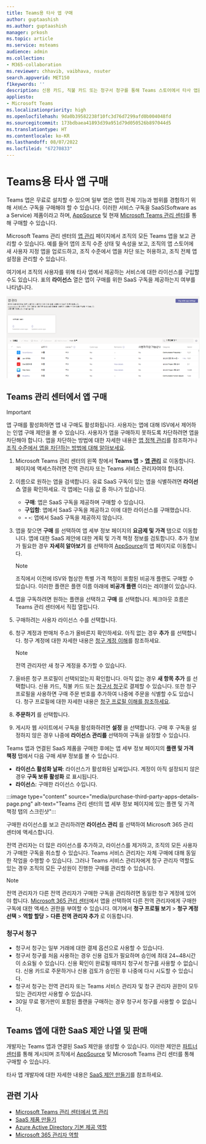 ```yaml
---
title: Teams용 타사 앱 구매
author: guptaashish
ms.author: guptaashish
manager: prkosh
ms.topic: article
ms.service: msteams
audience: admin
ms.collection:
- M365-collaboration
ms.reviewer: chhavib, vaibhava, nsuter
search.appverid: MET150
f1keywords: ''
description: 신용 카드, 직불 카드 또는 청구서 청구를 통해 Teams 스토어에서 타사 앱을 구매하는 방법을 알아보세요.
appliesto:
- Microsoft Teams
ms.localizationpriority: high
ms.openlocfilehash: 9da0b39582238f10fc3d76d7299afd0b004048fd
ms.sourcegitcommit: 173bdbaea41893d39a951d79d050526b897044d5
ms.translationtype: HT
ms.contentlocale: ko-KR
ms.lasthandoff: 08/07/2022
ms.locfileid: "67270833"
---
```

# <a name="purchase-third-party-apps-for-teams"></a>Teams용 타사 앱 구매

Teams 앱은 무료로 설치할 수 있으며 일부 앱은 앱의 전체 기능과 범위를 경험하기 위해 서비스 구독을 구매해야 할 수 있습니다. 이러한 서비스 구독을 SaaS(Software as a Service) 제품이라고 하며, [AppSource](https://appsource.microsoft.com/) 및 현재 [Microsoft Teams 관리 센터](https://admin.teams.microsoft.com)를 통해 구매할 수 있습니다.

Microsoft Teams 관리 센터의 [앱 관리](manage-apps.md) 페이지에서 조직의 모든 Teams 앱을 보고 관리할 수 있습니다. 예를 들어 앱의 조직 수준 상태 및 속성을 보고, 조직의 앱 스토어에 새 사용자 지정 앱을 업로드하고, 조직 수준에서 앱을 차단 또는 허용하고, 조직 전체 앱 설정을 관리할 수 있습니다.

여기에서 조직의 사용자를 위해 타사 앱에서 제공하는 서비스에 대한 라이선스를 구입할 수도 있습니다. 표의 **라이선스** 열은 앱이 구매를 위한 SaaS 구독을 제공하는지 여부를 나타냅니다.

![구매 라이선스는 앱 관리 페이지의 스크린샷입니다.](media/manage-apps-new-page.png)

## <a name="purchase-apps-in-the-teams-admin-center"></a>Teams 관리 센터에서 앱 구매

> [!IMPORTANT]
> 앱 구매를 활성화하면 앱 내 구매도 활성화됩니다. 사용자는 앱에 대해 ISV에서 제어하는 ​​인앱 구매 제안을 볼 수 있습니다. 사용자가 앱을 구매하지 못하도록 차단하려면 앱을 차단해야 합니다. 앱을 차단하는 방법에 대한 자세한 내용은 [앱 정책 관리](app-policies.md)를 참조하거나 [조직 수준에서 앱을 차단하는 방법에 대해 알아보세요](manage-apps.md#allow-and-block-apps).

1. Microsoft Teams 관리 센터의 왼쪽 창에서 **Teams 앱** > **[앱 관리](https://admin.teams.microsoft.com/policies/manage-apps)** 로 이동합니다. 페이지에 액세스하려면 전역 관리자 또는 Teams 서비스 관리자여야 합니다.

1. 이름으로 원하는 앱을 검색합니다. 유료 SaaS 구독이 있는 앱을 식별하려면 **라이선스** 열을 확인하세요. 각 앱에는 다음 값 중 하나가 있습니다.
    * **구매**: 앱은 SaaS 구독을 제공하며 구매할 수 있습니다.  
    * **구입함**: 앱에서 SaaS 구독을 제공하고 이에 대한 라이선스를 구매했습니다.
    * **- -**: 앱에서 SaaS 구독을 제공하지 않습니다.

1. 앱을 찾으면 **구매** 를 선택하여 앱 세부 정보 페이지의 **요금제 및 가격** 탭으로 이동합니다. 앱에 대한 SaaS 제안에 대한 계획 및 가격 책정 정보를 검토합니다. 추가 정보가 필요한 경우 **자세히 알아보기** 를 선택하여 [AppSource](https://appsource.microsoft.com/)의 앱 페이지로 이동합니다.

   > [!NOTE]
   > 조직에서 이전에 ISV와 협상한 특별 가격 책정이 포함된 비공개 플랜도 구매할 수 있습니다. 이러한 플랜은 플랜 이름 아래에 **비공개 플랜** 이라는 레이블이 있습니다.

1. 앱을 구독하려면 원하는 플랜을 선택하고 **구매** 를 선택합니다. 체크아웃 흐름은 Teams 관리 센터에서 직접 열립니다.

1. 구매하려는 사용자 라이선스 수를 선택합니다.

1. 청구 계정과 판매처 주소가 올바른지 확인하세요. 아직 없는 경우 **추가** 를 선택합니다. 청구 계정에 대한 자세한 내용은 [청구 계정 이해](/microsoft-365/commerce/manage-billing-accounts)를 참조하세요.

   > [!NOTE]
   > 전역 관리자만 새 청구 계정을 추가할 수 있습니다.

1. 올바른 청구 프로필이 선택되었는지 확인합니다. 아직 없는 경우 **새 항목 추가** 를 선택합니다. 신용 카드, 직불 카드 또는 [청구서 청구](#invoice-billing)로 결제할 수 있습니다. 또한 청구 프로필을 사용하면 구매 주문 번호를 추가하여 나중에 주문을 식별할 수도 있습니다. 청구 프로필에 대한 자세한 내용은 [청구 프로필 이해를 참조하세요](/microsoft-365/commerce/billing-and-payments/manage-billing-profiles).

1. **주문하기** 를 선택합니다.

1. 게시자 웹 사이트에서 구독을 활성화하려면 **설정** 을 선택합니다. 구매 후 구독을 설정하지 않은 경우 나중에 **라이선스 관리를** 선택하여 구독을 설정할 수 있습니다.

Teams 앱과 연결된 SaaS 제품을 구매한 후에는 앱 세부 정보 페이지의 **플랜 및 가격 책정** 탭에서 다음 구매 세부 정보를 볼 수 있습니다.

* **라이선스 활성화 날짜**: 라이선스가 활성화된 날짜입니다. 계정이 아직 설정되지 않은 경우 **구독 보류 활성화** 로 표시됩니다.
* **라이선스**: 구매한 라이선스 수입니다.

:::image type="content" source="media/purchase-third-party-apps-details-page.png" alt-text="Teams 관리 센터의 앱 세부 정보 페이지에 있는 플랜 및 가격 책정 탭의 스크린샷":::

구매한 라이선스를 보고 관리하려면 **라이선스 관리** 를 선택하여 Microsoft 365 관리 센터에 액세스합니다.

전역 관리자는 더 많은 라이선스를 추가하고, 라이선스를 제거하고, 조직의 모든 사용자가 구매한 구독을 취소할 수 있습니다. Teams 서비스 관리자는 자체 구매에 대해 동일한 작업을 수행할 수 있습니다. 그러나 Teams 서비스 관리자에게 청구 관리자 역할도 있는 경우 조직의 모든 구성원이 진행한 구매를 관리할 수 있습니다.

> [!NOTE]
> 전역 관리자가 다른 전역 관리자가 구매한 구독을 관리하려면 동일한 청구 계정에 있어야 합니다. [Microsoft 365 관리 센터](https://admin.microsoft.com)에서 앱을 선택하여 다른 전역 관리자에게 구매한 구독에 대한 액세스 권한을 부여할 수 있습니다. 여기에서 **청구 프로필 보기** > **청구 계정 선택** > **역할 할당** > **다른 전역 관리자 추가** 로 이동합니다.

### <a name="invoice-billing"></a>청구서 청구

* 청구서 청구는 일부 거래에 대한 결제 옵션으로 사용할 수 있습니다.
* 청구서 청구를 처음 사용하는 경우 신용 검토가 필요하며 승인에 최대 24~48시간이 소요될 수 있습니다. 신용 확인이 완료될 때까지 청구서 청구를 사용할 수 없습니다. 신용 카드로 주문하거나 신용 검토가 승인된 후 나중에 다시 시도할 수 있습니다.
* 청구서 청구는 전역 관리자 또는 Teams 서비스 관리자 및 청구 관리자 권한이 모두 있는 관리자만 사용할 수 있습니다.
* 30일 무료 평가판이 포함된 플랜을 구매하는 경우 청구서 청구를 사용할 수 없습니다.

## <a name="list-and-sell-a-saas-offer-for-a-teams-app"></a>Teams 앱에 대한 SaaS 제안 나열 및 판매

개발자는 Teams 앱과 연결된 SaaS 제안을 생성할 수 있습니다. 이러한 제안은 [파트너 센터](https://partner.microsoft.com)를 통해 게시되며 조직에서 [AppSource](https://appsource.microsoft.com/) 및 Microsoft Teams 관리 센터를 통해 구매할 수 있습니다.

타사 앱 개발자에 대한 자세한 내용은 [SaaS 제안 만들기](/azure/marketplace/partner-center-portal/create-new-saas-offer)를 참조하세요.

## <a name="related-articles"></a>관련 기사

* [Microsoft Teams 관리 센터에서 앱 관리](manage-apps.md)
* [SaaS 제품 만들기](/azure/marketplace/partner-center-portal/create-new-saas-offer)
* [Azure Active Directory 기본 제공 역할](/azure/active-directory/roles/permissions-reference)
* [Microsoft 365 관리자 역할](/microsoft-365/admin/add-users/about-admin-roles)
